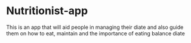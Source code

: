 # Nutritionist-app
This is an app that will aid people in managing their diate and also guide them on how to eat, maintain and the importance of eating balance diate
